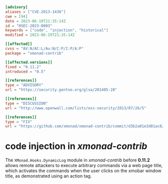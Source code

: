 ``` toml
[advisory]
aliases = ["CVE-2013-1436"]
cwe = [94]
date = 2023-06-19T21:35:14Z
id = "HSEC-2023-0003"
keywords = ["code", "injection", "historical"]
modified = 2023-06-19T21:35:14Z

[[affected]]
cvss = "AV:N/AC:L/Au:N/C:P/I:P/A:P"
package = "xmonad-contrib"

[[affected.versions]]
fixed = "0.11.2"
introduced = "0.5"

[[references]]
type = "ADVISORY"
url = "https://security.gentoo.org/glsa/201405-28"

[[references]]
type = "DISCUSSION"
url = "http://www.openwall.com/lists/oss-security/2013/07/26/5"

[[references]]
type = "FIX"
url = "https://github.com/xmonad/xmonad-contrib/commit/d3b2a01e3d01ac628e7a3139dd55becbfa37cf51"
```

# code injection in *xmonad-contrib*

The `XMonad.Hooks.DynamicLog` module in *xmonad-contrib* before
**0.11.2** allows remote attackers to execute arbitrary commands via a
web page title, which activates the commands when the user clicks on the
xmobar window title, as demonstrated using an action tag.
